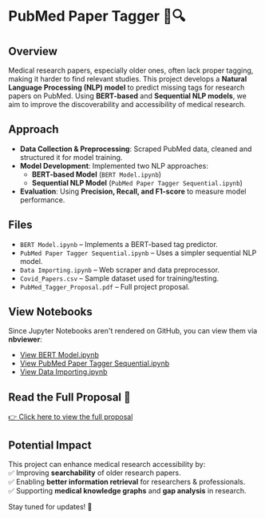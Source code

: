 # PubMed Paper Tagger 🏥🔍  

## Overview  
Medical research papers, especially older ones, often lack proper tagging, making it harder to find relevant studies. This project develops a **Natural Language Processing (NLP) model** to predict missing tags for research papers on PubMed. Using **BERT-based** and **Sequential NLP models**, we aim to improve the discoverability and accessibility of medical research.  

## Approach  
- **Data Collection & Preprocessing**: Scraped PubMed data, cleaned and structured it for model training.  
- **Model Development**: Implemented two NLP approaches:  
  - **BERT-based Model** (`BERT Model.ipynb`)  
  - **Sequential NLP Model** (`PubMed Paper Tagger Sequential.ipynb`)  
- **Evaluation**: Using **Precision, Recall, and F1-score** to measure model performance.  

## Files  
- `BERT Model.ipynb` – Implements a BERT-based tag predictor.  
- `PubMed Paper Tagger Sequential.ipynb` – Uses a simpler sequential NLP model.  
- `Data Importing.ipynb` – Web scraper and data preprocessor.  
- `Covid_Papers.csv` – Sample dataset used for training/testing.  
- `PubMed_Tagger_Proposal.pdf` – Full project proposal.  

## View Notebooks  
Since Jupyter Notebooks aren't rendered on GitHub, you can view them via **nbviewer**:  
- [View BERT Model.ipynb](https://nbviewer.org/github/Injoker645/NLP/blob/main/PubMed_Tagger/BERT%20Model.ipynb)  
- [View PubMed Paper Tagger Sequential.ipynb](https://nbviewer.org/github/Injoker645/NLP/blob/main/PubMed_Tagger/PubMed%20Paper%20Tagger%20Sequential%20.ipynb)  
- [View Data Importing.ipynb](https://nbviewer.org/github/Injoker645/NLP/blob/main/PubMed_Tagger/Data%20Importing.ipynb)  

## Read the Full Proposal 📄  
[👉 Click here to view the full proposal](https://nbviewer.org/github/Injoker645/NLP/blob/main/PubMed_Tagger/PubMed_Tagger_Proposal.pdf)  

## Potential Impact  
This project can enhance medical research accessibility by:  
✅ Improving **searchability** of older research papers.  
✅ Enabling **better information retrieval** for researchers & professionals.  
✅ Supporting **medical knowledge graphs** and **gap analysis** in research.  

Stay tuned for updates! 🚀
